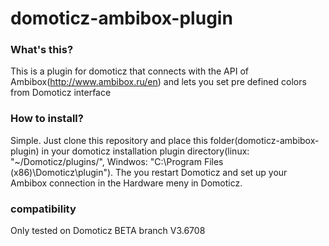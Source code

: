 # domoticz-ambibox-plugin

### What's this?
This is a plugin for domoticz that connects with the API of Ambibox(http://www.ambibox.ru/en) and lets you set pre defined colors from Domoticz interface

### How to install?
Simple. Just clone this repository and place this folder(domoticz-ambibox-plugin) in your domoticz installation plugin directory(linux: "~/Domoticz/plugins/", Windwos: "C:\Program Files (x86)\Domoticz\plugin\").
The you restart Domoticz and set up your Ambibox connection in the Hardware meny in Domoticz.

### compatibility
Only tested on Domoticz BETA branch V3.6708
